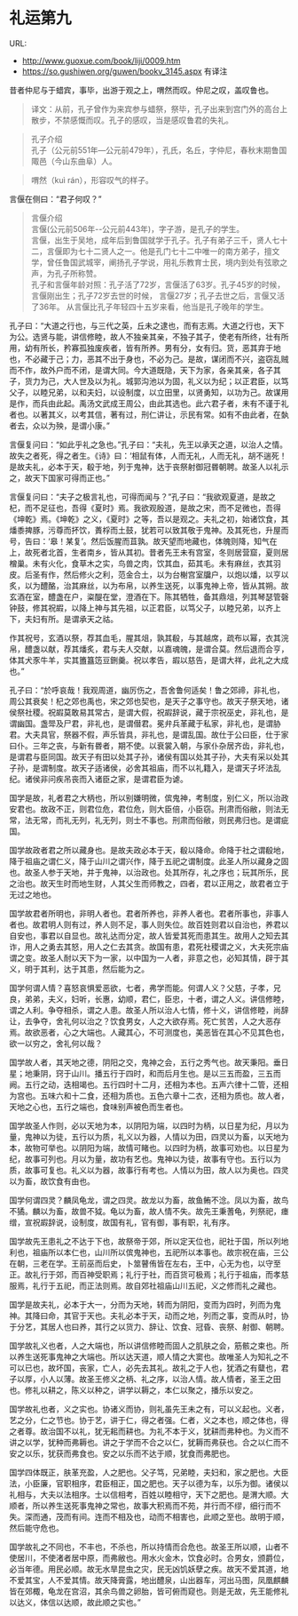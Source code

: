 # 礼运第九

URL:

- http://www.guoxue.com/book/liji/0009.htm
- https://so.gushiwen.org/guwen/bookv_3145.aspx 有译注

昔者仲尼与于蜡宾，事毕，出游于观之上，喟然而叹。仲尼之叹，盖叹鲁也。

> 译文：从前，孔子曾作为来宾参与蜡祭，祭毕，孔子出来到宫门外的高台上散步，不禁感慨而叹。孔子的感叹，当是感叹鲁君的失礼。

> 孔子介绍  
> 孔子（公元前551年―公元前479年），孔氏，名丘，字仲尼，春秋末期鲁国陬邑（今山东曲阜）人。

> 喟然（kuì rán），形容叹气的样子。

言偃在侧曰：“君子何叹？”

> 言偃介绍  
> 言偃(公元前506年--公元前443年)，字子游，是孔子的学生。  
> 言偃，出生于吴地，成年后到鲁国就学于孔子。孔子有弟子三千，贤人七十二，言偃即为七十二贤人之一。他是孔门七十二中唯一的南方弟子，擅文学，曾任鲁国武城宰，阐扬孔子学说，用礼乐教育士民，境内到处有弦歌之声，为孔子所称赞。  
> 孔子和言偃年龄对照：孔子活了72岁，言偃活了63岁。孔子45岁的时候， 言偃刚出生；孔子72岁去世的时候， 言偃27岁；孔子去世之后，言偃又活了36年。 从言偃比孔子年轻四十五岁来看，他当是孔子晚年的学生。
 


孔子曰：“大道之行也，与三代之英，丘未之逮也，而有志焉。大道之行也，天下为公。选贤与能，讲信修睦，故人不独亲其亲，不独子其子，使老有所终，壮有所用，幼有所长，矜寡孤独废疾者，皆有所养。男有分，女有归。货，恶其弃于地也，不必藏于己；力，恶其不出于身也，不必为己。是故，谋闭而不兴，盗窃乱贼而不作，故外户而不闭，是谓大同。今大道既隐，天下为家，各亲其亲，各子其子，货力为己，大人世及以为礼。城郭沟池以为固，礼义以为纪；以正君臣，以笃父子，以睦兄弟，以和夫妇，以设制度，以立田里，以贤勇知，以功为己。故谋用是作，而兵由此起。禹汤文武成王周公，由此其选也。此六君子者，未有不谨于礼者也。以著其义，以考其信，著有过，刑仁讲让，示民有常。如有不由此者，在埶者去，众以为殃，是谓小康。”

言偃复问曰：“如此乎礼之急也。”孔子曰：“夫礼，先王以承天之道，以治人之情。故失之者死，得之者生。《诗》曰：‘相鼠有体，人而无礼，人而无礼，胡不遄死！是故夫礼，必本于天，殽于地，列于鬼神，达于丧祭射御冠昬朝聘。故圣人以礼示之，故天下国家可得而正也。”

言偃复问曰：“夫子之极言礼也，可得而闻与？”孔子曰：“我欲观夏道，是故之杞，而不足征也，吾得《夏时》焉。我欲观殷道，是故之宋，而不足微也，吾得《坤乾》焉。《坤乾》之义，《夏时》之等，吾以是观之。夫礼之初，始诸饮食，其燔黍捭豚，污尊而抔饮，蕢桴而土鼓，犹若可以致其敬于鬼神。及其死也，升屋而号，告曰：‘皋！某复’。然后饭腥而苴孰。故天望而地藏也，体魄则降，知气在上，故死者北首，生者南乡，皆从其初。昔者先王未有宫室，冬则居营窟，夏则居橧巢。未有火化，食草木之实，鸟兽之肉，饮其血，茹其毛。未有麻丝，衣其羽皮。后圣有作，然后修火之利，范金合土，以为台榭宫室牖户，以炮以燔，以亨以炙，以为醴酪，治其麻丝，以为布帛，以养生送死，以事鬼神上帝，皆从其朔。故玄酒在室，醴盏在户，粢醍在堂，澄酒在下。陈其牺牲，备其鼎俎，列其琴瑟管磬钟鼓，修其祝嘏，以降上神与其先祖，以正君臣，以笃父子，以睦兄弟，以齐上下，夫妇有所。是谓承天之祜。

作其祝号，玄酒以祭，荐其血毛，腥其俎，孰其殽，与其越席，疏布以幂，衣其浣帛，醴盏以献，荐其燔炙，君与夫人交献，以嘉魂魄，是谓合莫。然后退而合亨，体其犬豕牛羊，实其簠簋笾豆鉶羹。祝以孝告，嘏以慈告，是谓大祥，此礼之大成也。”

孔子曰：“於呼哀哉！我观周道，幽厉伤之，吾舍鲁何适矣！鲁之郊禘，非礼也，周公其衰矣！杞之郊也禹也，宋之郊也契也，是天子之事守也。故天子祭天地，诸侯祭社稷。祝嘏莫敢易其常古，是谓大假，祝嘏辞说，藏于宗祝巫史，非礼也，是谓幽国。盏斝及尸君，非礼也，是谓僣君。冕弁兵革藏于私家，非礼也，是谓胁君。大夫具官，祭器不假，声乐皆具，非礼也，是谓乱国。故仕于公曰臣，仕于家曰仆。三年之丧，与新有昬者，期不使。以衰裳入朝，与家仆杂居齐齿，非礼也，是谓君与臣同国。故天子有田以处其子孙，诸侯有国以处其子孙，大夫有采以处其子孙，是谓制度。故天子适诸侯，必舍其祖庙，而不以礼籍入，是谓天子坏法乱纪。诸侯非问疾吊丧而入诸臣之家，是谓君臣为谑。

国学是故，礼者君之大柄也，所以别嫌明微，傧鬼神，考制度，别仁义，所以治政安君也。故政不正，则君位危，君位危，则大臣倍，小臣窃。刑肃而俗敝，则法无常，法无常，而礼无列，礼无列，则士不事也。刑肃而俗敝，则民弗归也。是谓疵国。

国学故政者君之所以藏身也。是故夫政必本于天，殽以降命。命降于社之谓殽地，降于祖庙之谓仁义，降于山川之谓兴作，降于五祀之谓制度。此圣人所以藏身之固也。故圣人参于天地，并于鬼神，以治政也。处其所存，礼之序也；玩其所乐，民之治也。故天生时而地生财，人其父生而师教之，四者，君以正用之，故君者立于无过之地也。

国学故君者所明也，非明人者也。君者所养也，非养人者也。君者所事也，非事人者也。故君明人则有过，养人则不足，事人则失位。故百姓则君以自治也，养君以自安也，事君以自显也。故礼达而分定，故人皆爱其死而患其生。故用人之知去其诈，用人之勇去其怒，用人之仁去其贪。故国有患，君死社稷谓之义，大夫死宗庙谓之变。故圣人耐以天下为一家，以中国为一人者，非意之也，必知其情，辟于其义，明于其利，达于其患，然后能为之。

国学何谓人情？喜怒哀惧爱恶欲，七者，弗学而能。何谓人义？父慈，子孝，兄良，弟弟，夫义，妇听，长惠，幼顺，君仁，臣忠，十者，谓之人义。讲信修睦，谓之人利。争夺相杀，谓之人患。故圣人所以治人七情，修十义，讲信修睦，尚辞让，去争夺，舍礼何以治之？饮食男女，人之大欲存焉。死亡贫苦，人之大恶存焉。故欲恶者，心之大端也。人藏其心，不可测度也，美恶皆在其心不见其色也，欲一以穷之，舍礼何以哉？

国学故人者，其天地之德，阴阳之交，鬼神之会，五行之秀气也。故天秉阳。垂日星；地秉阴，窍于山川。播五行于四时，和而后月生也。是以三五而盈，三五而阙。五行之动，迭相竭也。五行四时十二月，还相为本也。五声六律十二管，还相为宫也。五味六和十二食，还相为质也。五色六章十二衣，还相为质也。故人者，天地之心也，五行之端也，食味别声被色而生者也。

国学故圣人作则，必以天地为本，以阴阳为端，以四时为柄，以日星为纪，月以为量，鬼神以为徒，五行以为质，礼义以为器，人情以为田，四灵以为畜，以天地为本，故物可举也。以阴阳为端，故情可睹也。以四时为柄，故事可劝也。以日星为纪，故事可列也。月以为量，故功有艺也。鬼神以为徒，故事有守也。五行以为质，故事可复也。礼义以为器，故事行有考也。人情以为田，故人以为奥也。四灵以为畜，故饮食有由也。

国学何谓四灵？麟凤龟龙，谓之四灵。故龙以为畜，故鱼鲔不淰。凤以为畜，故鸟不獝。麟以为畜，故兽不狘。龟以为畜，故人情不失。故先王秉蓍龟，列祭祀，瘗缯，宣祝嘏辞说，设制度，故国有礼，官有御，事有职，礼有序。

国学故先王患礼之不达于下也，故祭帝于郊，所以定天位也，祀社于国，所以列地利也，祖庙所以本仁也，山川所以傧鬼神也，五祀所以本事也。故宗祝在庙，三公在朝，三老在学。王前巫而后史，卜筮瞽侑皆在左右，王中，心无为也，以守至正。故礼行于郊，而百神受职焉；礼行于社，而百货可极焉；礼行于祖庙，而孝慈服焉，礼行于五祀，而正法则焉。故自郊社祖庙山川五祀，义之修而礼之藏也。

国学是故夫礼，必本于大一，分而为天地，转而为阴阳，变而为四时，列而为鬼神。其降曰命，其官于天也。夫礼必本于天，动而之地，列而之事，变而从时，协于分艺，其居人也曰养，其行之以货力、辞让、饮食、冠昏、丧祭、射御、朝聘。

国学故礼义也者，人之大端也，所以讲信修睦而固人之肌肤之会，筋骸之束也。所以养生送死事鬼神之大端也。所以达天道，顺人情之大窦也。故唯圣人为知礼之不可以已也，故坏国，丧家，亡人，必先去其礼。故礼之于人也，犹酒之有糵也，君子以厚，小人以薄。故圣王修义之柄、礼之序，以治人情。故人情者，圣王之田也。修礼以耕之，陈义以种之，讲学以耨之，本仁以聚之，播乐以安之。

国学故礼也者，义之实也。协诸义而协，则礼虽先王未之有，可以义起也。义者，艺之分，仁之节也。协于艺，讲于仁，得之者强。仁者，义之本也，顺之体也，得之者尊。故治国不以礼，犹无耜而耕也。为礼不本于义，犹耕而弗种也。为义而不讲之以学，犹种而弗耨也。讲之于学而不合之以仁，犹耨而弗获也。合之以仁而不安之以乐，犹获而弗食也。安之以乐而不达于顺，犹食而弗肥也。

国学四体既正，肤革充盈，人之肥也。父子笃，兄弟睦，夫妇和，家之肥也。大臣法，小臣廉，官职相序，君臣相正，国之肥也。天子以德为车，以乐为御。诸侯以礼相与，大夫以法相序。士以信相考，百姓以睦相守，天下之肥也。是渭大顺。大顺者，所以养生送死事鬼神之常也，故事大积焉而不苑，并行而不缪，细行而不失。深而通，茂而有间。连而不相及也，动而不相害也，此顺之至也。故明于顺，然后能守危也。

国学故礼之不同也，不丰也，不杀也，所以持情而合危也。故圣王所以顺，山者不使居川，不使渚者居中原，而弗敝也。用水火金木，饮食必时。合男女，颁爵位，必当年德。用民必顺。故无水旱昆虫之灾，民无凶饥妖孽之疾。故天不爱其道，地不爱其宝，人不爱其情。故天降膏露，地出醴泉，山出器车，河出马图，凤凰麒麟皆在郊棷，龟龙在宫沼，其余鸟兽之卵胎，皆可俯而窥也。则是无故，先王能修礼以达义，体信以达顺，故此顺之实也。”
